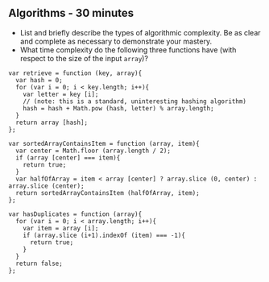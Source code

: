 ## Algorithms - 30 minutes

* List and briefly describe the types of algorithmic complexity. Be as clear and complete as necessary to demonstrate your mastery.
* What time complexity do the following three functions have (with respect to the size of the input `array`)?

```
var retrieve = function (key, array){
  var hash = 0;
  for (var i = 0; i < key.length; i++){
    var letter = key [i];
    // (note: this is a standard, uninteresting hashing algorithm)
    hash = hash + Math.pow (hash, letter) % array.length;
  }
  return array [hash];
};

var sortedArrayContainsItem = function (array, item){
  var center = Math.floor (array.length / 2);
  if (array [center] === item){
    return true;
  }
  var halfOfArray = item < array [center] ? array.slice (0, center) : array.slice (center);
  return sortedArrayContainsItem (halfOfArray, item);
};

var hasDuplicates = function (array){
  for (var i = 0; i < array.length; i++){
    var item = array [i];
    if (array.slice (i+1).indexOf (item) === -1){
      return true;
    }
  }
  return false;
};
```
